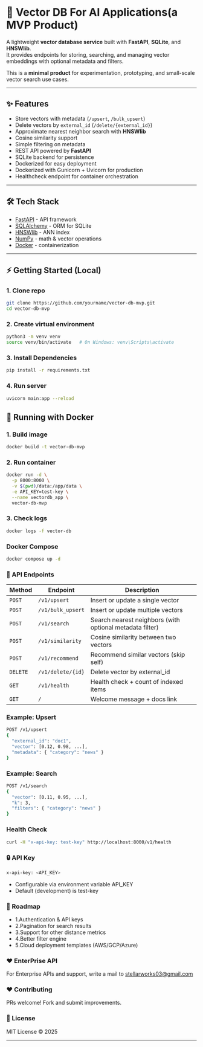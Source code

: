 # 🚀 Vector DB For AI Applications(a MVP Product)

A lightweight **vector database service** built with **FastAPI**, **SQLite**, and **HNSWlib**.  
It provides endpoints for storing, searching, and managing vector embeddings with optional metadata and filters.  

This is a **minimal product** for experimentation, prototyping, and small-scale vector search use cases.

---

## ✨ Features

- Store vectors with metadata (`/upsert`, `/bulk_upsert`)
- Delete vectors by `external_id` (`/delete/{external_id}`)
- Approximate nearest neighbor search with **HNSWlib**
- Cosine similarity support
- Simple filtering on metadata
- REST API powered by **FastAPI**
- SQLite backend for persistence
- Dockerized for easy deployment
- Dockerized with Gunicorn + Uvicorn for production
- Healthcheck endpoint for container orchestration

---

## 🛠️ Tech Stack

- [FastAPI](https://fastapi.tiangolo.com/) - API framework
- [SQLAlchemy](https://www.sqlalchemy.org/) - ORM for SQLite
- [HNSWlib](https://github.com/nmslib/hnswlib) - ANN index
- [NumPy](https://numpy.org/) - math & vector operations
- [Docker](https://www.docker.com/) - containerization

---

## ⚡ Getting Started (Local)

### 1. Clone repo
```bash
git clone https://github.com/yourname/vector-db-mvp.git
cd vector-db-mvp
```
### 2. Create virtual environment
```bash 
python3 -m venv venv
source venv/bin/activate   # On Windows: venv\Scripts\activate
```
### 3. Install Dependencies
```bash 
pip install -r requirements.txt
```
### 4. Run server
```bash 
uvicorn main:app --reload
```

## 🐳 Running with Docker

### 1. Build image

```bash 
docker build -t vector-db-mvp 
```

### 2. Run container

```bash 
docker run -d \
  -p 8000:8000 \
  -v $(pwd)/data:/app/data \
  -e API_KEY=test-key \
  --name vectordb_app \
  vector-db-mvp

```

### 3. Check logs

```bash 
docker logs -f vector-db
```

### Docker Compose 
```bash 
docker compose up -d
```
### 📡 API Endpoints

| Method   | Endpoint          | Description                                              |
| -------- | ----------------- | -------------------------------------------------------- |
| `POST`   | `/v1/upsert`      | Insert or update a single vector                         |
| `POST`   | `/v1/bulk_upsert` | Insert or update multiple vectors                        |
| `POST`   | `/v1/search`      | Search nearest neighbors (with optional metadata filter) |
| `POST`   | `/v1/similarity`  | Cosine similarity between two vectors                    |
| `POST`   | `/v1/recommend`   | Recommend similar vectors (skip self)                    |
| `DELETE` | `/v1/delete/{id}` | Delete vector by external_id                             |
| `GET`    | `/v1/health`      | Health check + count of indexed items                    |
| `GET`    | `/`               | Welcome message + docs link                              |



### Example: Upsert

```bash 
POST /v1/upsert
{
  "external_id": "doc1",
  "vector": [0.12, 0.98, ...], 
  "metadata": { "category": "news" }
}


```

### Example: Search

```bash 
POST /v1/search
{
  "vector": [0.11, 0.95, ...],
  "k": 3,
  "filters": { "category": "news" }
}


```

### Health Check 
```bash
curl -H "x-api-key: test-key" http://localhost:8000/v1/health
```

### 🔒 API Key

```bash 
x-api-key: <API_KEY>
```
- Configurable via environment variable API_KEY
- Default (development) is test-key
### 🚀 Roadmap
- 1.Authentication & API keys
- 2.Pagination for search results
- 3.Support for other distance metrics
- 4.Better filter engine
- 5.Cloud deployment templates (AWS/GCP/Azure)

### ❤️ EnterPrise API

For Enterprise APIs and support, write a mail to stellarworks03@gmail.com

### ❤️ Contributing

PRs welcome! Fork and submit improvements.

### 📜 License

MIT License © 2025

---
